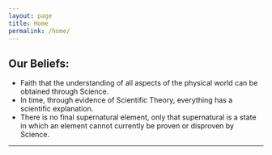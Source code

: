 ```yaml
---
layout: page
title: Home
permalink: /home/
---
```

##  Our Beliefs:
* Faith that the understanding of all aspects of the physical world can be obtained through Science.  
* In time, through evidence of Scientific Theory, everything has a scientific explanation.
* There is no final supernatural element, only that supernatural is a state in which an element cannot currently be proven or disproven by Science.

----


